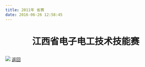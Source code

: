 ```yaml
---
title: 2011年 省赛
date: 2016-06-26 12:58:45
---
```

# <p align="center">江西省电子电工技术技能赛<p>
![](http://og9nrsw1n.bkt.clouddn.com/bst/honor/jiangxi/20111.jpg)
[返回](/bst/honor)